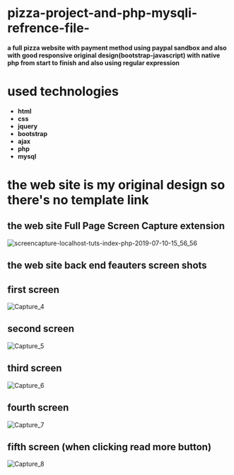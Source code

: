 # pizza-project-and-php-mysqli-refrence-file-
**a full pizza website with payment method using paypal sandbox and also with good responsive original design(bootstrap-javascript) with native php from start to finish and also using regular expression**
# used technologies 
* **html**
* **css**
* **jquery**
* **bootstrap**
* **ajax**
* **php**
* **mysql**

# the web site is my original design so there's no template link 
## the web site Full Page Screen Capture extension
![screencapture-localhost-tuts-index-php-2019-07-10-15_56_56](https://user-images.githubusercontent.com/24479105/60976292-b65e4d00-a32d-11e9-8567-6049b49a8bcd.png)
  
  
    
## the web site back end feauters screen shots

## first screen
![Capture_4](https://user-images.githubusercontent.com/24479105/60819090-3b672c00-a19f-11e9-8a29-a8a5f4e93e8c.PNG)
## second screen
![Capture_5](https://user-images.githubusercontent.com/24479105/60819092-3bffc280-a19f-11e9-8fc0-7aa456819602.PNG)
## third screen
![Capture_6](https://user-images.githubusercontent.com/24479105/60819093-3bffc280-a19f-11e9-9cab-85d33549e0a4.PNG)
## fourth screen
![Capture_7](https://user-images.githubusercontent.com/24479105/60819095-3c985900-a19f-11e9-81df-d6632bd9ebfd.PNG)
## fifth screen (when clicking read more button)
![Capture_8](https://user-images.githubusercontent.com/24479105/60819096-3c985900-a19f-11e9-9201-0f311b31e21b.PNG)


